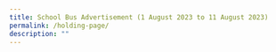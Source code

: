 ```yaml
---
title: School Bus Advertisement (1 August 2023 to 11 August 2023)
permalink: /holding-page/
description: ""
---
```

